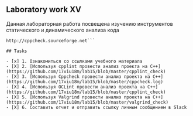 ## Laboratory work XV


Данная лабораторная работа посвещена изучению инструментов статического и динамического анализа кода
```Code Analytics
http://cppcheck.sourceforge.net```

## Tasks

- [x] 1. Ознакомиться со ссылками учебного материала      
- [X] 2. [Используя cpplint провести анализ проекта на C++](https://github.com/17viu18m/lab15/blob/master/cpplint_check)
- [X] 3. [Используя Cppcheck провести анализ проекта на C++](https://github.com/17viu18m/lab15/blob/master/cppcheck.log)
- [X] 4. [Используя OCLint провести анализ проекта на C++](https://github.com/17viu18m/lab15/blob/master/cpplint_check)
- [X] 5. [Используя Valgrind провести анализ проекта на C++](https://github.com/17viu18m/lab15/blob/master/valgrind_check)
- [X] 6. Составить отчет и отправить ссылку личным сообщением в Slack 


